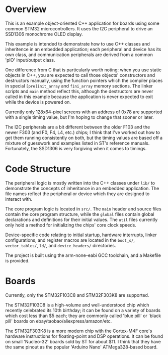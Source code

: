 # Overview

This is an example object-oriented C++ application for boards using some common STM32 microcontrollers. It uses the I2C peripheral to drive an SSD1306 monochrome OLED display.

This example is intended to demonstrate how to use C++ classes and inheritence in an embedded application; each peripheral and device has its own class, and communication peripherals are derived from a common 'pIO' input/output class.

One difference from C that is particularly worth noting: when you use static objects in C++, you are expected to call those objects' constructors and destructors manually, using the function pointers which the compiler places in special `[pre]init_array` and `fini_array` memory sections. The linker scripts and `main` method reflect this, although the destructors are never called in this example because the application is never expected to exit while the device is powered on.

Currently only 128x64-pixel screens with an address of 0x78 are supported with a single timing value, but I'm hoping to change that sooner or later.

The I2C peripherals are a bit different between the older F103 and the newer F303 (and F0, F4, L4, etc.) chips; I think that I've worked out how to get them running consistently on both, but the timing values are based off a mixture of guesswork and examples listed in ST's reference manuals. Fortunately, the SSD1306 is very forgiving when it comes to timings.

# Code Structure

The peripheral logic is mostly written into the C++ classes under `lib/` to demonstrate the concepts of inheritance in an embedded application. The file names reflect the peripheral or device which they are designed to interact with.

The core program logic is located in `src/`. The `main` header and source files contain the core program structure, while the `global` files contain global declarations and definitions for their initial values. The `util` files currently only hold a method for initializing the chips' core clock speeds.

Device-specific code relating to initial startup, hardware interrupts, linker configurations, and register macros are located in the `boot_s/`, `vector_tables/`, `ld/`, and `device_headers/` directories.

The project is built using the arm-none-eabi GCC toolchain, and a Makefile is provided.

# Boards

Currently, only the STM32F103C8 and STM32F303K8 are supported.

The STM32F103C8 is a high-volume and well-understood chip which recently celebrated its 10th birthday; it can be found on a variety of boards which cost less than $5 each; they are commonly called 'blue pill' or 'black pill' boards on ebay/taobao/aliexpress/amazon/etc.

The STM32F303K8 is a more modern chip with the Cortex-M4F core's hardware instructions for floating-point and DSP operations. It can be found on small 'Nucleo-32' boards sold by ST for about $11. I think that they have the same pinout as the popular 'Arduino Nano' ATMega328-based board.
